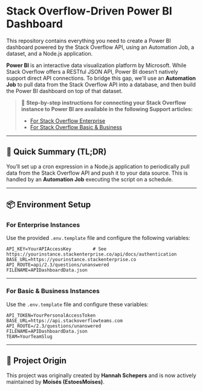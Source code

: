 # Stack Overflow-Driven Power BI Dashboard

This repository contains everything you need to create a Power BI dashboard powered by the Stack Overflow API, using an Automation Job, a dataset, and a Node.js application.

**Power BI** is an interactive data visualization platform by Microsoft. While Stack Overflow offers a RESTful JSON API, Power BI doesn’t natively support direct API connections. To bridge this gap, we'll use an **Automation Job** to pull data from the Stack Overflow API into a database, and then build the Power BI dashboard on top of that dataset.

> 📖 **Step-by-step instructions for connecting your Stack Overflow instance to Power BI are available in the following Support articles:**
>
> * [For Stack Overflow Enterprise](https://stackoverflowteams.help/en/articles/9722233-create-a-power-bi-dashboard-with-the-stack-overflow-api)
> * [For Stack Overflow Basic & Business](https://stackoverflowteams.help/en/articles/6846248-create-a-power-bi-dashboard-with-the-stack-overflow-api)

---

## 🚀 Quick Summary (TL;DR)

You’ll set up a cron expression in a Node.js application to periodically pull data from the Stack Overflow API and push it to your data source. This is handled by an **Automation Job** executing the script on a schedule.

---

## 📦 Environment Setup

### For Enterprise Instances

Use the provided `.env.template` file and configure the following variables:

```env
API_KEY=YourAPIAccessKey        # See https://yourinstance.stackenterprise.co/api/docs/authentication
BASE_URL=https://yourinstance.stackenterprise.co
API_ROUTE=api/2.3/questions/unanswered
FILENAME=APIDashboardData.json
```

---

### For Basic & Business Instances

Use the `.env.template` file and configure these variables:

```env
API_TOKEN=YourPersonalAccessToken
BASE_URL=https://api.stackoverflowteams.com
API_ROUTE=/2.3/questions/unanswered
FILENAME=APIDashboardData.json
TEAM=YourTeamSlug
```

---

## 📌 Project Origin

This project was originally created by **Hannah Schepers** and is now actively maintained by **Moisés (EstoesMoises)**.
